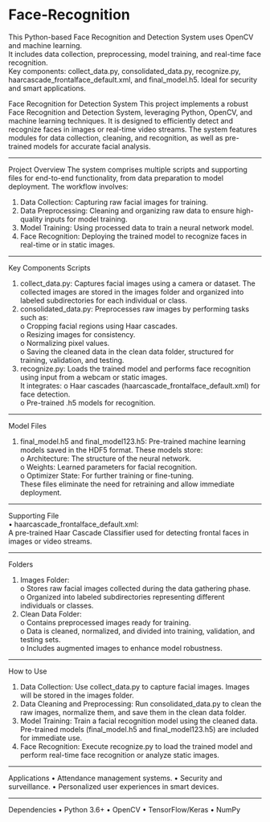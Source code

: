# Face-Recognition
This Python-based Face Recognition and Detection System uses OpenCV and machine learning.<br> It includes data collection, preprocessing, model training, and real-time face recognition.<br> Key components: collect_data.py, consolidated_data.py, recognize.py, haarcascade_frontalface_default.xml, and final_model.h5. Ideal for security and smart applications.

Face Recognition for Detection System
This project implements a robust Face Recognition and Detection System, leveraging Python, OpenCV, and machine learning techniques. It is designed to efficiently detect and recognize faces in images or real-time video streams. The system features modules for data collection, cleaning, and recognition, as well as pre-trained models for accurate facial analysis.
________________________________________
Project Overview
The system comprises multiple scripts and supporting files for end-to-end functionality, from data preparation to model deployment. The workflow involves:
1.	Data Collection: Capturing raw facial images for training.
2.	Data Preprocessing: Cleaning and organizing raw data to ensure high-quality inputs for model training.
3.	Model Training: Using processed data to train a neural network model.
4.	Face Recognition: Deploying the trained model to recognize faces in real-time or in static images.
________________________________________
Key Components
Scripts
1.	collect_data.py:
Captures facial images using a camera or dataset. The collected images are stored in the images folder and organized into labeled subdirectories for each individual or class.
2.	consolidated_data.py:
Preprocesses raw images by performing tasks such as:<br>
o	Cropping facial regions using Haar cascades.<br>
o	Resizing images for consistency.<br>
o	Normalizing pixel values.<br>
o	Saving the cleaned data in the clean data folder, structured for training, validation, and testing.<br>
3.	recognize.py:
Loads the trained model and performs face recognition using input from a webcam or static images.<br> It integrates:
o	Haar cascades (haarcascade_frontalface_default.xml) for face detection.<br>
o	Pre-trained .h5 models for recognition.<br>
________________________________________
Model Files
1.	final_model.h5 and final_model123.h5:
Pre-trained machine learning models saved in the HDF5 format. These models store:<br>
o	Architecture: The structure of the neural network.<br>
o	Weights: Learned parameters for facial recognition.<br>
o	Optimizer State: For further training or fine-tuning.<br>
These files eliminate the need for retraining and allow immediate deployment.
________________________________________
Supporting File<br>
•	haarcascade_frontalface_default.xml:<br>
A pre-trained Haar Cascade Classifier used for detecting frontal faces in images or video streams.
________________________________________
Folders
1.	Images Folder:<br>
o	Stores raw facial images collected during the data gathering phase.<br>
o	Organized into labeled subdirectories representing different individuals or classes.<br>
2.	Clean Data Folder:<br>
o	Contains preprocessed images ready for training.<br>
o	Data is cleaned, normalized, and divided into training, validation, and testing sets.<br>
o	Includes augmented images to enhance model robustness.<br>
________________________________________
How to Use
1.	Data Collection:
Use collect_data.py to capture facial images. Images will be stored in the images folder.
2.	Data Cleaning and Preprocessing:
Run consolidated_data.py to clean the raw images, normalize them, and save them in the clean data folder.
3.	Model Training:
Train a facial recognition model using the cleaned data. Pre-trained models (final_model.h5 and final_model123.h5) are included for immediate use.
4.	Face Recognition:
Execute recognize.py to load the trained model and perform real-time face recognition or analyze static images.
________________________________________
Applications
•	Attendance management systems.
•	Security and surveillance.
•	Personalized user experiences in smart devices.
________________________________________
Dependencies
•	Python 3.6+
•	OpenCV
•	TensorFlow/Keras
•	NumPy
